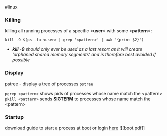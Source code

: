 #linux 

### Killing
killing all running processes of a specific <**user**> with some <**pattern**>:  
```shell
kill -9 $(ps -fu <user> | grep '<pattern>' | awk '{print $2}')
```
- _**kill -9** should only ever be used as a last resort as it will create ‘orphaned shared memory segments’ and is therefore best avoided if possible_
### Display
pstree - display a tree of processes
    `pstree`

`pgrep <pattern>`   shows pids of processes whose name match the <pattern\>
`pkill <pattern>`   sends **SIGTERM** to processes whose name match the <pattern\>

### Startup
download guide to start a process at boot or login [here](https://forums.raspberrypi.com/viewtopic.php?t=314455)
![[boot.pdf]]